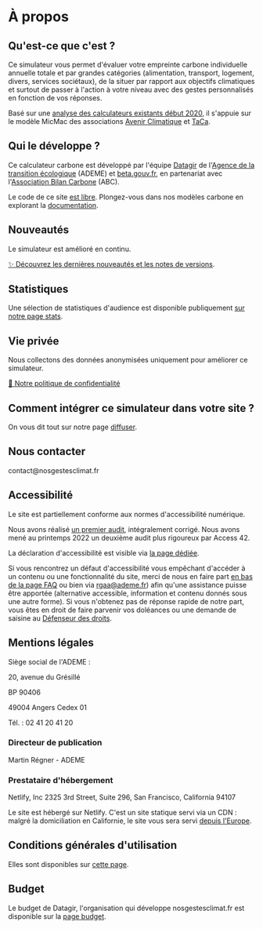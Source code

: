# À propos

## Qu'est-ce que c'est ?

Ce simulateur vous permet d'évaluer votre empreinte carbone individuelle
annuelle totale et par grandes catégories (alimentation, transport,
logement, divers, services sociétaux), de la situer par rapport
aux objectifs climatiques et surtout de passer à l'action à votre niveau
avec des gestes personnalisés en fonction de vos réponses.

Basé sur une [analyse des calculateurs existants début
2020](https://abc-transitionbascarbone.fr/wp-content/uploads/2022/03/analyse-des-calculateurs-dempreinte-carbone-individuelle-a-lorigine-de-nos-gestes-climat-vf-.pdf),
il s'appuie sur le modèle MicMac des associations [Avenir
Climatique](https://avenirclimatique.org/les-outils/) et
[TaCa](https://www.taca.asso.fr/).

## Qui le développe ?

Ce calculateur carbone est développé par l'équipe
[Datagir](https://datagir.ademe.fr/) de l'[Agence de la transition
écologique](https://www.ademe.fr/) (ADEME) et
[beta.gouv.fr](https://beta.gouv.fr/), en partenariat avec
l'[Association Bilan Carbone](https://www.associationbilancarbone.fr/)
(ABC).

Le code de ce site [est libre](https://github.com/betagouv/ecolab-data).
Plongez-vous dans nos modèles carbone en explorant la
[documentation](/documentation).

## Nouveautés

Le simulateur est amélioré en continu.

[✨️ Découvrez les dernières nouveautés et les notes de
versions](/nouveautés).

## Statistiques

Une sélection de statistiques d'audience est disponible publiquement [sur notre page stats](/stats).

## Vie privée

Nous collectons des données anonymisées uniquement pour améliorer ce
simulateur.

[🍪 Notre politique de confidentialité](/vie-privée)

## Comment intégrer ce simulateur dans votre site ?

On vous dit tout sur notre page [diffuser](/diffuser).

## Nous contacter

contact\@nosgestesclimat.fr

## Accessibilité

Le site est partiellement conforme aux normes d'accessibilité numérique.

Nous avons réalisé [un premier
audit](https://github.com/datagir/nosgestesclimat-site/issues/350),
intégralement corrigé. Nous avons mené au printemps 2022 un deuxième
audit plus rigoureux par Access 42.

La déclaration d'accessibilité est visible via [la page
dédiée](/accessibilite).

Si vous rencontrez un défaut d'accessibilité vous empêchant d'accéder à
un contenu ou une fonctionnalité du site, merci de nous en faire part
[en bas de la page FAQ](/contribuer) ou bien via <rgaa@ademe.fr>) afin
qu'une assistance puisse être apportée (alternative accessible,
information et contenu donnés sous une autre forme). Si vous n'obtenez
pas de réponse rapide de notre part, vous êtes en droit de faire
parvenir vos doléances ou une demande de saisine au [Défenseur des
droits](https://www.defenseurdesdroits.fr).

## Mentions légales

Siège social de l'ADEME :

20, avenue du Grésillé

BP 90406

49004 Angers Cedex 01

Tél. : 02 41 20 41 20

### Directeur de publication

Martin Régner - ADEME

### Prestataire d'hébergement

Netlify, Inc 2325 3rd Street, Suite 296, San Francisco, California 94107

Le site est hébergé sur Netlify. C'est un site statique servi via un CDN
: malgré la domiciliation en Californie, le site vous sera servi [depuis
l'Europe](https://answers.netlify.com/t/is-there-a-list-of-where-netlifys-cdn-pops-are-located/855/2).

## Conditions générales d'utilisation

Elles sont disponibles sur [cette page](/cgu).

## Budget

Le budget de Datagir, l'organisation qui développe nosgestesclimat.fr
est disponible sur la [page budget](https://datagir.ademe.fr/budget/).
